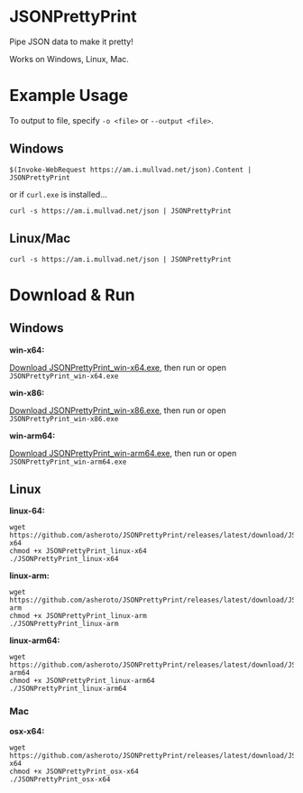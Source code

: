 ﻿
# JSONPrettyPrint
Pipe JSON data to make it pretty!

Works on Windows, Linux, Mac.

# Example Usage

To output to file, specify `-o <file>` or `--output <file>`.

## Windows

`$(Invoke-WebRequest https://am.i.mullvad.net/json).Content | JSONPrettyPrint`

or if `curl.exe` is installed...

`curl -s https://am.i.mullvad.net/json | JSONPrettyPrint`

## Linux/Mac
`curl -s https://am.i.mullvad.net/json | JSONPrettyPrint`

# Download & Run

## Windows

**win-x64:**

[Download JSONPrettyPrint_win-x64.exe](<https://github.com/asheroto/JSONPrettyPrint/releases/latest/download/JSONPrettyPrint_win-x64.exe>), then run or open `JSONPrettyPrint_win-x64.exe`

**win-x86:**

[Download JSONPrettyPrint_win-x86.exe](<https://github.com/asheroto/JSONPrettyPrint/releases/latest/download/JSONPrettyPrint_win-x86.exe>), then run or open `JSONPrettyPrint_win-x86.exe`

**win-arm64:**

[Download JSONPrettyPrint_win-arm64.exe](<https://github.com/asheroto/JSONPrettyPrint/releases/latest/download/JSONPrettyPrint_win-arm64.exe>), then run or open `JSONPrettyPrint_win-arm64.exe`

## Linux

**linux-64:**
```
wget https://github.com/asheroto/JSONPrettyPrint/releases/latest/download/JSONPrettyPrint_linux-x64
chmod +x JSONPrettyPrint_linux-x64
./JSONPrettyPrint_linux-x64
```

**linux-arm:**
```
wget https://github.com/asheroto/JSONPrettyPrint/releases/latest/download/JSONPrettyPrint_linux-arm
chmod +x JSONPrettyPrint_linux-arm
./JSONPrettyPrint_linux-arm
```

**linux-arm64:**
```
wget https://github.com/asheroto/JSONPrettyPrint/releases/latest/download/JSONPrettyPrint_linux-arm64
chmod +x JSONPrettyPrint_linux-arm64
./JSONPrettyPrint_linux-arm64
```

### Mac

**osx-x64:**
```
wget https://github.com/asheroto/JSONPrettyPrint/releases/latest/download/JSONPrettyPrint_osx-x64
chmod +x JSONPrettyPrint_osx-x64
./JSONPrettyPrint_osx-x64
```
